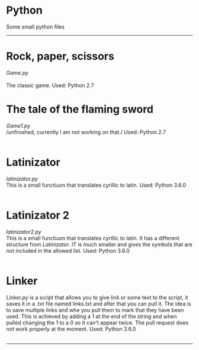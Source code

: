 # Python
Some small python files

---------------------------------------------------------

# Rock, paper, scissors
<i>Game.py</i><br><br> The classic game. Used: Python 2.7
# The tale of the flaming sword
<i>Game1.py</i> <br>/unfinished, currently I am not working on that./ Used: Python 2.7<br><br>
# Latinizator
<i>latinizator.py</i> <br>This is a small functiuon that translates cyrillic to latin. Used: Python 3.6.0<br><br>
# Latinizator 2
<i>latinizator2.py</i> <br>This is a small functiuon that translates cyrillic to latin. It has a different structure from <i>Latinizator</i>. IT is much smaller and gives the symbols that are not included in the allowed list. Used: Python 3.6.0<br><br> 
# Linker
<i>Linker.py</i> is a script that allows you to give link or some text to the script, it saves it in a .txt file named links.txt and after that you can pull it. The idea is to save multiple links and whe you pull them to mark that they have been used. This is achieved by adding a 1 at the end of the string and when pulled changing the 1 to a 0 so it can't appear twice. The pull request does not work properly at the moment. Used: Python 3.6.0<br><br>

---------------------------------------------------------
